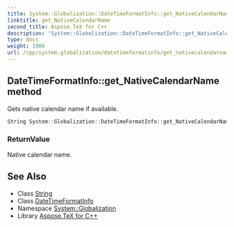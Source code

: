 ```yaml
---
title: System::Globalization::DateTimeFormatInfo::get_NativeCalendarName method
linktitle: get_NativeCalendarName
second_title: Aspose.TeX for C++
description: 'System::Globalization::DateTimeFormatInfo::get_NativeCalendarName method. Gets native calendar name if available in C++.'
type: docs
weight: 1900
url: /cpp/system.globalization/datetimeformatinfo/get_nativecalendarname/
---
```

## DateTimeFormatInfo::get_NativeCalendarName method


Gets native calendar name if available.

```cpp
String System::Globalization::DateTimeFormatInfo::get_NativeCalendarName() const
```


### ReturnValue

Native calendar name.

## See Also

* Class [String](../../../system/string/)
* Class [DateTimeFormatInfo](../)
* Namespace [System::Globalization](../../)
* Library [Aspose.TeX for C++](../../../)
